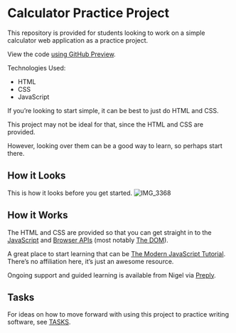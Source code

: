 
# Calculator Practice Project

This repository is provided for students looking to work on a simple calculator web application as a practice project.

View the code [using GitHub Preview](https://html-preview.github.io/?url=https://raw.githubusercontent.com/pecknigel/calculator-practice-project/refs/heads/main/index.html).

Technologies Used:

- HTML
- CSS
- JavaScript

If you’re looking to start simple, it can be best to just do HTML and CSS.

This project may not be ideal for that, since the HTML and CSS are provided.

However, looking over them can be a good way to learn, so perhaps start there.

## How it Looks

This is how it looks before you get started. 
![IMG_3368](https://github.com/user-attachments/assets/7e66ab99-7dd5-48ad-b388-0bba52fec924)

## How it Works

The HTML and CSS are provided so that you can get straight in to the [JavaScript](https://developer.mozilla.org/en-US/docs/Web/JavaScript) and [Browser APIs](https://developer.mozilla.org/en-US/docs/Web/API) (most notably [The DOM](https://developer.mozilla.org/en-US/docs/Web/API/Document_Object_Model)).

A great place to start learning that can be [The Modern JavaScript Tutorial](https://javascript.info/). There’s no affiliation here, it’s just an awesome resource.

Ongoing support and guided learning is available from Nigel via [Preply](https://preply.com/en/tutor/4217857).

## Tasks

For ideas on how to move forward with using this project to practice writing software, see [TASKS](https://github.com/pecknigel/calculator-practice-project/blob/main/TASKS.md).
